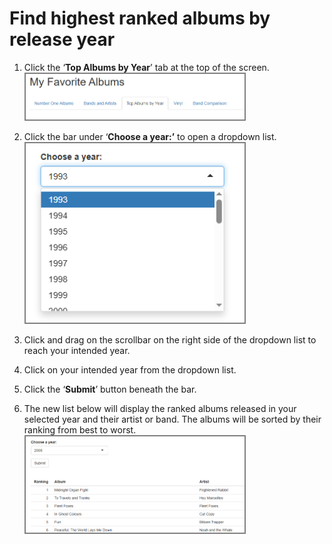 # Find highest ranked albums by release year

1. Click the ‘**Top Albums by Year**’ tab at the top of the screen.
    <img src= "/images/task7.png" alt="where to click" style="border: 2px solid grey;" width="350">
2. Click the bar under ‘**Choose a year:’** to open a dropdown list.
    <img src= "/images/task8.png" alt="where to click" style="border: 2px solid grey;" width="350">
3. Click and drag on the scrollbar on the right side of the dropdown list to reach your intended year.  
     
4. Click on your intended year from the dropdown list.

5. Click the ‘**Submit**’ button beneath the bar.  
     
6. The new list below will display the ranked albums released in your selected year and their artist or band. The albums will be sorted by their ranking from best to worst.
    <img src= "/images/task9.png" alt="where to click" style="border: 2px solid grey;" width="350">